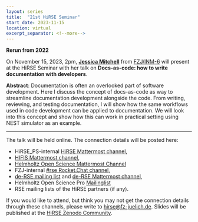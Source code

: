 ```yaml
---
layout: series
title:  "21st HiRSE Seminar"
start_date: 2023-11-15
location: virtual
excerpt_separator: <!--more-->
---
```


**Rerun from 2022**

On November 15, 2023, 2pm, [**Jessica Mitchell**](https://www.fz-juelich.de/profile/mitchell_j) from [FZJ/INM-6](https://www.fz-juelich.de/en/inm/inm-6) will present at the HiRSE Seminar with her talk on **Docs-as-code: how to write documentation with developers**. 
<!--more-->

**Abstract**: 
Documentation is often an overlooked part of software development. Here I discuss the concept of docs-as-code as way to streamline documentation development alongside the code. From writing, reviewing, and testing documentation, I will show how the same workflows used in code development can be applied to documentation.  We will look into this concept and show how this can work in practical setting using NEST simulator as an example. 

***

The talk will be held online. The connection details will be posted here:

* HiRSE_PS-internal [HiRSE Mattermost channel](https://mattermost.hzdr.de/hirse),
* [HIFIS Mattermost channel](https://mattermost.hzdr.de/hifis), 
* [Helmholtz Open Science Mattermost Channel](https://mattermost.hzdr.de/open-science)
* FZJ-internal [#rse Rocket.Chat channel](https://chat.fz-juelich.de/channel/rse),
* [de-RSE mailing list](https://de-rse.org/de/join.html) and [de-RSE Mattermost channel](https://chat.gwdg.de/channel/derse),
* Helmholtz Open Science Pro [Mailinglist](https://os.helmholtz.de/en/newsroom/mailing-list/)
* RSE mailing lists of the HiRSE partners (if any).

If you would like to attend, but think you may not get the connection details through these channels, please write to [hirse@fz-juelich.de](mailto:hirse@fz-juelich.de). Slides will be published at the [HiRSE Zenodo Community](https://zenodo.org/communities/hirse/).
